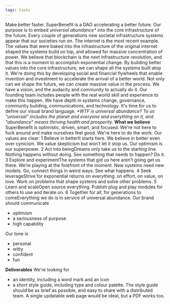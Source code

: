 ```yaml
---
tags: tasks
---
```

Make better faster. SuperBenefit is a DAO accelerating a better future.
Our purpose is to embed _universal abundance*_ into the core infrastructure of the future. Every couple of generations new societal infrastructure systems appear that our societies run on. The internet is the most recent example. The values that were baked into the infrastructure of the original internet shaped the systems build on top, and allowed for massive concentration of power. We believe that blockchain is the next infrastructure revolution, and that this is a moment to accomplish exponential change. By building better values into the core infrastructure, we can shape all the systems built atop it.
We're doing this by developing social and financial flywheels that enable invention and investment to accelerate the arrival of a better world. Not only can we shape the future, we can create massive value in the process.
We have a vision, and the audacity and community to actually do it. Our founding team includes people with the real world skill and experience to make this happen. We have depth in systems change, governance, community building, communications, and technology. 
It's time for us to define our visual brand language. 
_*WTF is universal abundance? To us "universal" includes the planet and everyone and everything on it, and "abundance" means thriving health and prosperity._
**What we believe**
SuperBenefit is optimistic, driven, smart, and focused. We're not here to fuck around and make ourselves feel good. We're here to do the work. Our values are clear:
1 Believe in betterIt starts here. We believe in better even over cynicism. We value skepticism but won’t let it stop us. Our optimism is our superpower. 
2 Act into beingDreams only take us to the starting line. Nothing happens without doing. See something that needs to happen? Do it. 
3 Explore and experimentThe systems that got us here aren’t going get us there. We’re playing at the forefront of the moment. New systems need new models. Go, connect things in weird ways. See what happens.
4 Seek leverageStrive for exponential returns on everything: on effort, on value, on love. Work on problems that shape systems and solve other problems.
5 Learn and scaleOpen source everything. Publish plug and play modules for others to use and iterate on.
6 Together for all, for generations to comeEverything we do is in service of universal abundance.
Our brand should communicate
- optimism
- a seriousness of purpose
- high capability

Our tone is 
- personal
- witty
- confident
- fun

**Deliverables**
We're looking for
- an identity, including a word mark and an icon
- a short style guide, including type and colour palette. The style guide should be as brief as possible, and easy to share with a distributed team. A single updatable web page would be ideal, but a PDF works too. 
